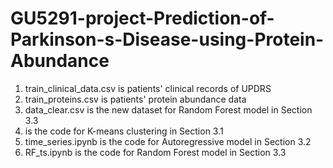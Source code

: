 # GU5291-project-Prediction-of-Parkinson-s-Disease-using-Protein-Abundance
1. train_clinical_data.csv is patients' clinical records of UPDRS
2. train_proteins.csv is patients' protein abundance data
3. data_clear.csv is the new dataset for Random Forest model in Section 3.3
4. is the code for K-means clustering in Section 3.1
5. time_series.ipynb is the code for Autoregressive model in Section 3.2
6. RF_ts.ipynb is the code for Random Forest model in Section 3.3
